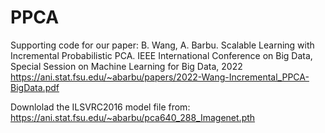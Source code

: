 # PPCA
Supporting code for our paper:
B. Wang, A. Barbu. Scalable Learning with Incremental Probabilistic PCA. 
IEEE International Conference on Big Data, Special Session on Machine Learning for Big Data, 2022
https://ani.stat.fsu.edu/~abarbu/papers/2022-Wang-Incremental_PPCA-BigData.pdf

Downlolad the ILSVRC2016 model file from:
https://ani.stat.fsu.edu/~abarbu/pca640_288_Imagenet.pth
